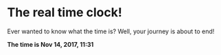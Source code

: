 # The real time clock!

Ever wanted to know what the time is? Well, your journey is about to end!

**The time is Nov 14, 2017, 11:31**
